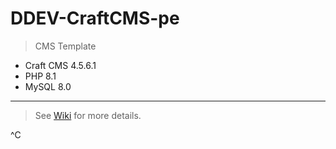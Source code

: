 # DDEV-CraftCMS-pe
> CMS Template
  - Craft CMS 4.5.6.1
  - PHP 8.1
  - MySQL 8.0
  ---
> See [Wiki](https://github.com/watanabe3tipapa/ddev-craftcms-pe/wiki) for more details.

  ^C
